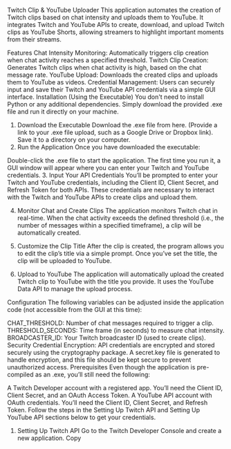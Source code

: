 Twitch Clip & YouTube Uploader
This application automates the creation of Twitch clips based on chat intensity and uploads them to YouTube. It integrates Twitch and YouTube APIs to create, download, and upload Twitch clips as YouTube Shorts, allowing streamers to highlight important moments from their streams.

Features
Chat Intensity Monitoring: Automatically triggers clip creation when chat activity reaches a specified threshold.
Twitch Clip Creation: Generates Twitch clips when chat activity is high, based on the chat message rate.
YouTube Upload: Downloads the created clips and uploads them to YouTube as videos.
Credential Management: Users can securely input and save their Twitch and YouTube API credentials via a simple GUI interface.
Installation (Using the Executable)
You don't need to install Python or any additional dependencies. Simply download the provided .exe file and run it directly on your machine.

1. Download the Executable
Download the .exe file from here. (Provide a link to your .exe file upload, such as a Google Drive or Dropbox link).
Save it to a directory on your computer.
2. Run the Application
Once you have downloaded the executable:

Double-click the .exe file to start the application.
The first time you run it, a GUI window will appear where you can enter your Twitch and YouTube credentials.
3. Input Your API Credentials
You’ll be prompted to enter your Twitch and YouTube credentials, including the Client ID, Client Secret, and Refresh Token for both APIs. These credentials are necessary to interact with the Twitch and YouTube APIs to create clips and upload them.

4. Monitor Chat and Create Clips
The application monitors Twitch chat in real-time. When the chat activity exceeds the defined threshold (i.e., the number of messages within a specified timeframe), a clip will be automatically created.

5. Customize the Clip Title
After the clip is created, the program allows you to edit the clip’s title via a simple prompt. Once you’ve set the title, the clip will be uploaded to YouTube.

6. Upload to YouTube
The application will automatically upload the created Twitch clip to YouTube with the title you provide. It uses the YouTube Data API to manage the upload process.

Configuration
The following variables can be adjusted inside the application code (not accessible from the GUI at this time):

CHAT_THRESHOLD: Number of chat messages required to trigger a clip.
THRESHOLD_SECONDS: Time frame (in seconds) to measure chat intensity.
BROADCASTER_ID: Your Twitch broadcaster ID (used to create clips).
Security
Credential Encryption: API credentials are encrypted and stored securely using the cryptography package. A secret.key file is generated to handle encryption, and this file should be kept secure to prevent unauthorized access.
Prerequisites
Even though the application is pre-compiled as an .exe, you’ll still need the following:

A Twitch Developer account with a registered app. You’ll need the Client ID, Client Secret, and an OAuth Access Token.
A YouTube API account with OAuth credentials. You’ll need the Client ID, Client Secret, and Refresh Token.
Follow the steps in the Setting Up Twitch API and Setting Up YouTube API sections below to get your credentials.

1. Setting Up Twitch API
Go to the Twitch Developer Console and create a new application.
Copy
